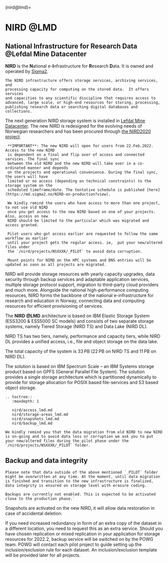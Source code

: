 (nird@lmd)=


# NIRD @LMD
## National Infrastructure for Research Data @Lefdal Mine Datacenter

**NIRD** is the **N**ational e-**I**nfrastructure for **R**esearch **D**ata. It
 is owned and operated by [Sigma2](https://www.sigma2.no).

```{note}
The NIRD infrastructure offers storage services, archiving services, and
processing capacity for computing on the stored data.  It offers services
and capacities to any scientific discipline that requires access to
advanced, large scale, or high-end resources for storing, processing,
publishing research data or searching digital databases and collections.
```

The next generation NIRD storage system is installed in [Lefdal Mine Datacenter](https://www.sigma2.no/data-centre-facility). 
The new NIRD  is redesigned for the evolving needs of Norwegian researchers and has 
been procured through [the NIRD2020 project](https://www.sigma2.no/procurement-project-nird2020).

```{note}
 **IMPORTANT**: The new NIRD will open for users from 22.Feb.2022. Access to the new NIRD
 is dependent on a final and flip over of access and connected services. The final sync
 between the old NIRD and the new NIRD will take over in a co-ordinated manner and depends
 on the projects and operational convenience. During the final sync, the users will have 
 limited or no access (depending on technical constraints) to the storage system on the 
 scheduled timeframe/date. The tentative schedule is published [here](https://md.sigma2.no/NIRD-on-production?view).
 
 We kindly remind the users who have access to more than one project, to not use old NIRD 
 once you get access to the new NIRD based on one of your projects. Also, access on new 
 NIRD should be limited to the particular which was migrated and access granted. 
 
 Pilot users who got access earlier are requested to follow the same workflow as earlier
 until your project gets the regular access. ie,  put your new/altered files under 
 the `/nird/projects/NSXXXK/_PILOT` to avoid data corruption. 

 Mount points for NIRD on the HPC systems and DNS entries will be updated as soon as all projects are migrated. 
```

NIRD will provide storage resources with yearly capacity upgrades,
data security through backup services and adaptable application services,
 multiple storage protocol support, migration to third-party cloud 
providers and much more. Alongside the national high-performance computing 
resources, NIRD forms the backbone of the national e-infrastructure for research
and education in Norway, connecting data and computing resources for
efficient provisioning of services.

The **NIRD @LMD** architecture is based on IBM Elastic Storage System (ESS3200 & ESS5000 SC models) 
and consists of two separate storage systems, namely Tiered Storage (NIRD TS) and Data Lake (NIRD DL).

NIRD TS has two tiers, namely, performance and capacity tiers, while NIRD DL provides a unified access, i.e., file and object storage on the data lake.

The total capacity of the system is 33 PB (22 PB on NIRD TS and 11 PB on NIRD DL). 

The solution is based on IBM Spectrum Scale – an IBM Systems storage product based on GPFS (General Parallel File System). The solution provides a single storage architecture which is partitioned dynamically to provide for storage allocation for POSIX based file-services and S3 based object storage.

```{eval-rst}
.. toctree::
   :maxdepth: 1

   nird/access_lmd.md
   nird/storage-areas_lmd.md
   nird/snapshots_lmd.md
   nird/backup_lmd.md

```


```{note}
We kindly remind you that the data migration from old NIRD to new NIRD is on-going and to avoid data loss or corruption we ask you to put your new/altered files during the pilot phase under the `/nird/projects/NSXXXK/_PILOT` folder.
```

## Backup and data integrity

```{warning}
Please note that data outside of the above mentioned `_PILOT` folder might be overwritten at any time. At the moment, until data migration is finished and transition to the new infrastructure is finalized, data integrity is ensured on storage level with erasure coding. 

Backups are currently not enabled. This is expected to be activated close to the production phase.`
```

Snapshots are activated on the new NIRD, it will allow data restoration in case of accidental deletion.

If you need increased redundancy in form of an extra copy of the dataset in a different location, you need to request this as an extra service. Should you have chosen replication or mixed replication in your application for storage resources for 2022.2, backup service will be switched on by the POWG team. POWG will contact each pilot project to guide setting up the inclusion/exclusion rule for each dataset. An inclusion/exclusion template will be provided later for all projects.



